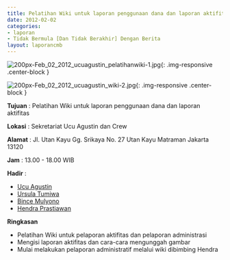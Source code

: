 ```yaml
---
title: Pelatihan Wiki untuk laporan penggunaan dana dan laporan aktifitas
date: 2012-02-02
categories:
- laporan
- Tidak Bermula [Dan Tidak Berakhir] Dengan Berita
layout: laporancmb
---
```



![200px-Feb_02_2012_ucuagustin_pelatihanwiki-1.jpg](/uploads/200px-Feb_02_2012_ucuagustin_pelatihanwiki-1.jpg){: .img-responsive .center-block }

![200px-Feb_02_2012_ucuagustin_wiki-2.jpg](/uploads/200px-Feb_02_2012_ucuagustin_wiki-2.jpg){: .img-responsive .center-block }


**Tujuan** : Pelatihan Wiki untuk laporan penggunaan dana dan laporan aktifitas

**Lokasi** : Sekretariat Ucu Agustin dan Crew  

**Alamat** : Jl. Utan Kayu Gg. Srikaya No. 27 Utan Kayu Matraman Jakarta 13120 

**Jam** : 13.00 - 18.00 WIB 

**Hadir** :
* [Ucu Agustin](http://wiki.ciptamedia.org/wiki/Ucu_Agustin)
* [Ursula Tumiwa](http://wiki.ciptamedia.org/wiki/Ursula_Tumiwa) 
* [Bince Mulyono](http://wiki.ciptamedia.org/wiki/Bince_mulyono)
* [Hendra Prastiawan](http://wiki.ciptamedia.org/wiki/Hendra_Prastiawan)

**Ringkasan** 
* Pelatihan Wiki untuk pelaporan aktifitas dan pelaporan administrasi
* Mengisi laporan aktifitas dan cara-cara mengunggah gambar
* Mulai melakukan pelaporan administratif melalui wiki dibimbing Hendra 
